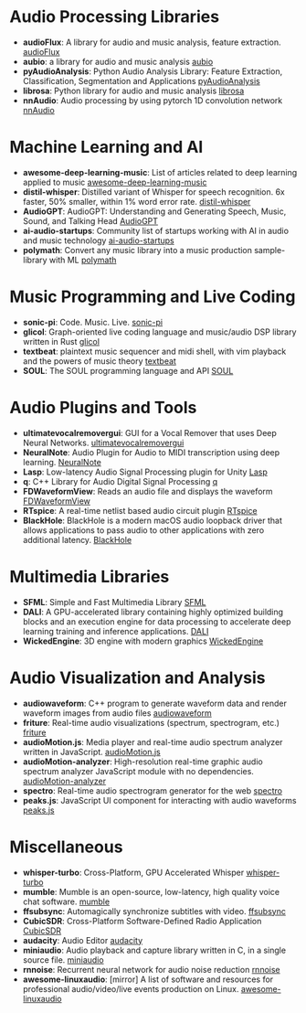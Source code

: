 # Audio Processing Libraries

- **audioFlux**: A library for audio and music analysis, feature extraction. [audioFlux](https://github.com/libAudioFlux/audioFlux)
- **aubio**: a library for audio and music analysis [aubio](https://github.com/aubio/aubio)
- **pyAudioAnalysis**: Python Audio Analysis Library: Feature Extraction, Classification, Segmentation and Applications [pyAudioAnalysis](https://github.com/tyiannak/pyAudioAnalysis)
- **librosa**: Python library for audio and music analysis [librosa](https://github.com/librosa/librosa)
- **nnAudio**: Audio processing by using pytorch 1D convolution network [nnAudio](https://github.com/KinWaiCheuk/nnAudio)

# Machine Learning and AI

- **awesome-deep-learning-music**: List of articles related to deep learning applied to music [awesome-deep-learning-music](https://github.com/ybayle/awesome-deep-learning-music)
- **distil-whisper**: Distilled variant of Whisper for speech recognition. 6x faster, 50% smaller, within 1% word error rate. [distil-whisper](https://github.com/huggingface/distil-whisper)
- **AudioGPT**: AudioGPT: Understanding and Generating Speech, Music, Sound, and Talking Head [AudioGPT](https://github.com/AIGC-Audio/AudioGPT)
- **ai-audio-startups**: Community list of startups working with AI in audio and music technology [ai-audio-startups](https://github.com/csteinmetz1/ai-audio-startups)
- **polymath**: Convert any music library into a music production sample-library with ML [polymath](https://github.com/samim23/polymath)

# Music Programming and Live Coding

- **sonic-pi**: Code. Music. Live. [sonic-pi](https://github.com/sonic-pi-net/sonic-pi)
- **glicol**: Graph-oriented live coding language and music/audio DSP library written in Rust [glicol](https://github.com/chaosprint/glicol)
- **textbeat**: plaintext music sequencer and midi shell, with vim playback and the powers of music theory [textbeat](https://github.com/flipcoder/textbeat)
- **SOUL**: The SOUL programming language and API [SOUL](https://github.com/soul-lang/SOUL)

# Audio Plugins and Tools

- **ultimatevocalremovergui**: GUI for a Vocal Remover that uses Deep Neural Networks. [ultimatevocalremovergui](https://github.com/Anjok07/ultimatevocalremovergui)
- **NeuralNote**: Audio Plugin for Audio to MIDI transcription using deep learning. [NeuralNote](https://github.com/DamRsn/NeuralNote)
- **Lasp**: Low-latency Audio Signal Processing plugin for Unity [Lasp](https://github.com/keijiro/Lasp)
- **q**: C++ Library for Audio Digital Signal Processing [q](https://github.com/cycfi/q)
- **FDWaveformView**: Reads an audio file and displays the waveform [FDWaveformView](https://github.com/fulldecent/FDWaveformView)
- **RTspice**: A real-time netlist based audio circuit plugin [RTspice](https://github.com/thadeuluiz/RTspice)
- **BlackHole**: BlackHole is a modern macOS audio loopback driver that allows applications to pass audio to other applications with zero additional latency. [BlackHole](https://github.com/ExistentialAudio/BlackHole)

# Multimedia Libraries

- **SFML**: Simple and Fast Multimedia Library [SFML](https://github.com/SFML/SFML)
- **DALI**: A GPU-accelerated library containing highly optimized building blocks and an execution engine for data processing to accelerate deep learning training and inference applications. [DALI](https://github.com/NVIDIA/DALI)
- **WickedEngine**: 3D engine with modern graphics [WickedEngine](https://github.com/turanszkij/WickedEngine)

# Audio Visualization and Analysis

- **audiowaveform**: C++ program to generate waveform data and render waveform images from audio files [audiowaveform](https://github.com/bbc/audiowaveform)
- **friture**: Real-time audio visualizations (spectrum, spectrogram, etc.) [friture](https://github.com/tlecomte/friture)
- **audioMotion.js**: Media player and real-time audio spectrum analyzer written in JavaScript. [audioMotion.js](https://github.com/hvianna/audioMotion.js)
- **audioMotion-analyzer**: High-resolution real-time graphic audio spectrum analyzer JavaScript module with no dependencies. [audioMotion-analyzer](https://github.com/hvianna/audioMotion-analyzer)
- **spectro**: Real-time audio spectrogram generator for the web [spectro](https://github.com/calebj0seph/spectro?tab=readme-ov-file)
- **peaks.js**: JavaScript UI component for interacting with audio waveforms [peaks.js](https://github.com/bbc/peaks.js)

# Miscellaneous

- **whisper-turbo**: Cross-Platform, GPU Accelerated Whisper [whisper-turbo](https://github.com/FL33TW00D/whisper-turbo)
- **mumble**: Mumble is an open-source, low-latency, high quality voice chat software. [mumble](https://github.com/mumble-voip/mumble)
- **ffsubsync**: Automagically synchronize subtitles with video. [ffsubsync](https://github.com/smacke/ffsubsync)
- **CubicSDR**: Cross-Platform Software-Defined Radio Application [CubicSDR](https://github.com/cjcliffe/CubicSDR)
- **audacity**: Audio Editor [audacity](https://github.com/audacity/audacity?tab=readme-ov-file)
- **miniaudio**: Audio playback and capture library written in C, in a single source file. [miniaudio](https://github.com/mackron/miniaudio)
- **rnnoise**: Recurrent neural network for audio noise reduction [rnnoise](https://github.com/xiph/rnnoise)
- **awesome-linuxaudio**: [mirror] A list of software and resources for professional audio/video/live events production on Linux. [awesome-linuxaudio](https://github.com/nodiscc/awesome-linuxaudio)

